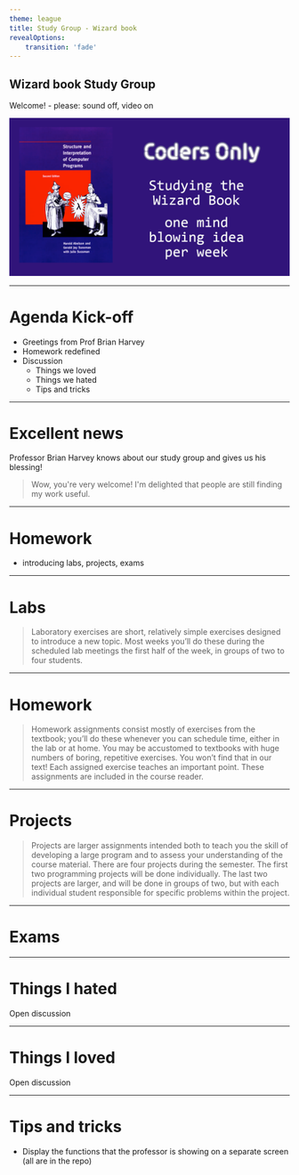 ```yaml
---
theme: league
title: Study Group - Wizard book
revealOptions:
    transition: 'fade'
---
```


## Wizard book Study Group

Welcome! - please: sound off, video on 

![Wizard Book picture](Wizard-book-meetup.png)

---

# Agenda Kick-off

- Greetings from Prof Brian Harvey
- Homework redefined
- Discussion
    - Things we loved
    - Things we hated
    - Tips and tricks

---
# Excellent news

Professor Brian Harvey knows about our study group and gives us his blessing!

> Wow, you're very welcome!  I'm delighted that people are still finding my work useful.


---

# Homework

- introducing labs, projects, exams

---
# Labs
> Laboratory exercises are short, relatively simple exercises designed to introduce a new topic. Most weeks you’ll do these during the scheduled lab meetings the first half of the week, in groups of two to four students.

---
# Homework
> Homework assignments consist mostly of exercises from the textbook; you’ll do these whenever you can schedule time, either in the lab or at home. You may be accustomed to textbooks with huge numbers of boring, repetitive exercises. You won’t find that in our text! Each assigned exercise teaches an important point. These assignments are included in the course reader.

---
# Projects
> Projects are larger assignments intended both to teach you the skill of developing a large program and to assess your understanding of the course material. There are four projects during the semester. The first two programming projects will be done individually. The last two projects are larger, and will be done in groups of two, but with each individual student responsible for specific problems within the project.

---
# Exams

---
# Things I hated

Open discussion

---

# Things I loved

Open discussion

---

# Tips and tricks

- Display the functions that the professor is showing on a separate screen 
(all are in the repo)